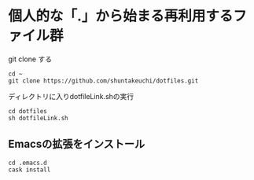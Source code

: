 # 個人的な「.」から始まる再利用するファイル群
git clone する
```
cd ~ 
git clone https://github.com/shuntakeuchi/dotfiles.git
```
ディレクトリに入りdotfileLink.shの実行
```
cd dotfiles
sh dotfileLink.sh
```
## Emacsの拡張をインストール
```
cd .emacs.d
cask install
```
